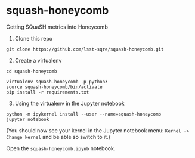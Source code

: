 # squash-honeycomb
Getting SQuaSH metrics into Honeycomb

1. Clone this repo

```
git clone https://github.com/lsst-sqre/squash-honeycomb.git
```

2. Create a virtualenv

```
cd squash-honeycomb

virtualenv squash-honeycomb -p python3
source squash-honeycomb/bin/activate
pip install -r requirements.txt
```

3. Using the virtualenv in the Jupyter notebook

```
python -m ipykernel install --user --name=squash-honeycomb
jupyter notebook
```

(You should now see your kernel in the Jupyter notebook menu: `Kernel -> Change kernel` and be able so switch to it.)

Open the `squash-honeycomb.ipynb` notebook.
